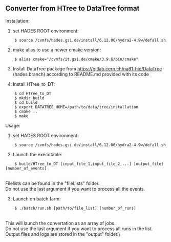 ## Converter from HTree to DataTree format

Installation:

1. set HADES ROOT environment:
```
	$ source /cvmfs/hades.gsi.de/install/6.12.06/hydra2-4.9w/defall.sh
```
2. make alias to use a newer cmake version:
```
	$ alias cmake="/cvmfs/it.gsi.de/cmake/3.9.6/bin/cmake"
```
3. Install DataTree package from https://gitlab.cern.ch/na61-hic/DataTree (hades branch) according to README.md provided with its code

4. Install HTree_to_DT:

```
	$ cd HTree_to_DT
	$ mkdir build
	$ cd build
	$ export DATATREE_HOME=/path/to/data/tree/installation
	$ cmake ..
	$ make
```

Usage:

1. set HADES ROOT environment:
```
	$ source /cvmfs/hades.gsi.de/install/6.12.06/hydra2-4.9w/defall.sh
```
2. Launch the executable:

```
	$ build/HTree_to_DT [input_file_1,input_file_2,...] [output_file] [number_of_events]
```
\
	Filelists can be found in the "fileLists" folder.\
	Do not use the last argument if you want to process all the events.

3. Launch on batch farm:

```
	$ ./batch/run.sh [path/to/file_list] [number_of_runs]
```
\
	This will launch the convertation as an array of jobs.\
	Do not use the last argument if you want to process all runs in the list.\
	Output files and logs are stored in the "output" folder.\
	
	
